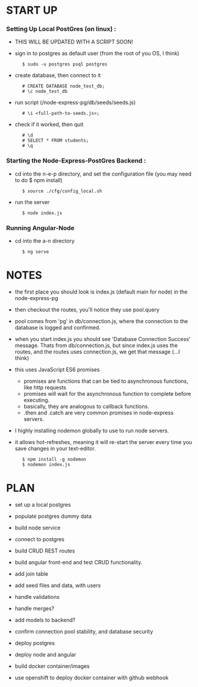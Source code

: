 # START UP

### Setting Up Local PostGres (on linux) :

  - THIS WILL BE UPDATED WITH A SCRIPT SOON!

  - sign in to postgres as default user (from the root of you OS, I think)
```
      $ sudo -u postgres psql postgres
```
  - create database, then connect to it
```
      # CREATE DATABASE node_test_db;
      # \c node_test_db
```
  - run script (<path-from-your-root>/node-express-pg/db/seeds/seeds.js)
```  
      # \i <full-path-to-seeds.js>;
```
  - check if it worked, then quit
```  
      # \d
      # SELECT * FROM students;
      # \q
```


### Starting the Node-Express-PostGres Backend :

  - cd into the n-e-p directory, and set the configuration file (you may need to do $ npm install)
```
      $ source ./cfg/config_local.sh
```
  - run the server
```
      $ node index.js
```

### Running Angular-Node

  - cd into the a-n directory
```
      $ ng serve
```



# NOTES

  - the first place you should look is index.js (default main for node) in the node-express-pg
  - then checkout the routes, you'll notice they use pool.query
  - pool comes from 'pg' in db/connection.js, where the connection to the database is logged and confirmed.
  - when you start index.js you should see 'Database Connection Success' message. Thats from db/connection.js, but since index.js uses the routes, and the routes uses connection.js, we get that message (...I think)

  - this uses JavaScript ES6 promises
    - promises are functions that can be tied to asynchronous functions, like http requests
    - promises will wait for the asynchronous function to complete before executing.
    - basically, they are analogous to callback functions.
    - .then and .catch are very common promises in node-express servers.

  - I highly installing nodemon globally to use to run node servers.
  - it allows hot-refreshes, meaning it will re-start the server every time you save changes in your text-editor.  
```
      $ npm install -g nodemon
      $ nodemon index.js
```



# PLAN

  - set up a local postgres
  - populate postgres dummy data


  - build node service
  - connect to postgres
  - build CRUD REST routes


  - build angular front-end and test CRUD functionality.


  - add join table
  - add seed files and data, with users
  - handle validations
  - handle merges?
  - add models to backend?
  - confirm connection pool stability, and database security


  - deploy postgres
  - deploy node and angular


  - build docker container/images
  - use openshift to deploy docker container with github webhook

